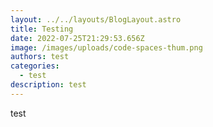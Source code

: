 ```yaml
---
layout: ../../layouts/BlogLayout.astro
title: Testing
date: 2022-07-25T21:29:53.656Z
image: /images/uploads/code-spaces-thum.png
authors: test
categories:
  - test
description: test
---
```

test